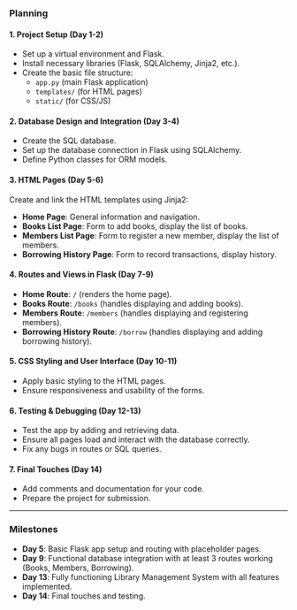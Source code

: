 ### **Planning**

#### **1. Project Setup (Day 1-2)**  
- Set up a virtual environment and Flask.
- Install necessary libraries (Flask, SQLAlchemy, Jinja2, etc.).
- Create the basic file structure:
  - `app.py` (main Flask application)
  - `templates/` (for HTML pages)
  - `static/` (for CSS/JS)
  
#### **2. Database Design and Integration (Day 3-4)**
- Create the SQL database.
- Set up the database connection in Flask using SQLAlchemy.
- Define Python classes for ORM models.

#### **3. HTML Pages (Day 5-6)**  
Create and link the HTML templates using Jinja2:
- **Home Page**: General information and navigation.
- **Books List Page**: Form to add books, display the list of books.
- **Members List Page**: Form to register a new member, display the list of members.
- **Borrowing History Page**: Form to record transactions, display history.

#### **4. Routes and Views in Flask (Day 7-9)**
- **Home Route**: `/` (renders the home page).
- **Books Route**: `/books` (handles displaying and adding books).
- **Members Route**: `/members` (handles displaying and registering members).
- **Borrowing History Route**: `/borrow` (handles displaying and adding borrowing history).

#### **5. CSS Styling and User Interface (Day 10-11)**
- Apply basic styling to the HTML pages.
- Ensure responsiveness and usability of the forms.

#### **6. Testing & Debugging (Day 12-13)**
- Test the app by adding and retrieving data.
- Ensure all pages load and interact with the database correctly.
- Fix any bugs in routes or SQL queries.

#### **7. Final Touches (Day 14)**
- Add comments and documentation for your code.
- Prepare the project for submission.
---

### **Milestones**
- **Day 5**: Basic Flask app setup and routing with placeholder pages.
- **Day 9**: Functional database integration with at least 3 routes working (Books, Members, Borrowing).
- **Day 13**: Fully functioning Library Management System with all features implemented.
- **Day 14**: Final touches and testing.
